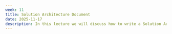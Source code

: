 ```yaml
---
week: 11
title: Solution Architecture Document
date: 2025-11-17
description: In this lecture we will discuss how to write a Solution Architecture Document (SAD), in prepratation for the final deliverable for this course.
---
```

